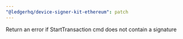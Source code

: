 ```yaml
---
"@ledgerhq/device-signer-kit-ethereum": patch
---
```


Return an error if StartTransaction cmd does not contain a signature
